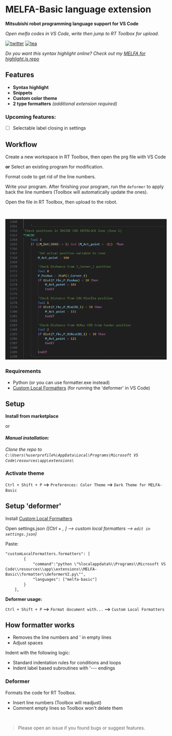 # MELFA-Basic language extension

**Mitsubishi robot programming language support for VS Code**

*Open melfa codes in VS Code, write then jump to RT Toolbox for upload.*

[![twitter](https://img.shields.io/badge/follow-zserub_-blue?style=flat&logo=Twitter)](https://twitter.com/zserub)
[![tea](https://img.shields.io/badge/buy%20me-%E2%98%95%EF%B8%8F%20tea-yellow.svg)](https://ko-fi.com/metaphysix)

*Do you want this syntax highlight online? Check out my [MELFA for highlight.js repo](https://github.com/zserub/MELFA-highlight.js)*

## Features

- **Syntax highlight**
- **Snippets**
- **Custom color theme**
- **2 type formatters** *(additional extension required)*

### Upcoming features:

- [ ] Selectable label closing in settings

## Workflow

Create a new workspace in RT Toolbox, then open the prg file with VS Code

**or** Select an existing program for modification.

Format code to get rid of the line numbers.

Write your program. After finishing your program, run the `deformer` to apply back the line numbers (Toolbox will automatically update the ones).

Open the file in RT Toolbox, then upload to the robot.

<br>

![Showcase](etc/Screenshot.png)


### Requirements

- Python (or you can use formatter.exe instead)
- [Custom Local Formatters](https://marketplace.visualstudio.com/items?itemName=jkillian.custom-local-formatters) (for running the 'deformer' in VS Code)

## Setup

**Install from marketplace**

or

#### *Manual installation:*

*Clone the repo to `C:\Users\%userprofile%\AppData\Local\Programs\Microsoft VS Code\resources\app\extensions\`*

### Activate theme

`Ctrl + Shift + P` **-->** `Preferences: Color Theme` **-->** `Dark Theme for MELFA-Basic`



## Setup 'deformer'

Install [Custom Local Formatters](https://marketplace.visualstudio.com/items?itemName=jkillian.custom-local-formatters)

Open settings.json *([Ctrl + , ] --> custom local formatters --> `edit in settings.json`)*

Paste:
```
"customLocalFormatters.formatters": [
        {
            "command":"python \"%localappdata%\\Programs\\Microsoft VS Code\\resources\\app\\extensions\\MELFA-Basic\\formatter\\deformerV2.py\"",
            "languages": ["melfa-basic"]
        }
    ],
```
**Deformer usage:**

`Ctrl + Shift + P` **-->** `Format document with...` **-->** `Custom Local Formatters`

## How formatter works

- Removes the line numbers and ' in empty lines
- Adjust spaces

Indent with the following logic:
- Standard indentation rules for conditions and loops
- Indent label based subroutines with '--- endings

### Deformer

Formats the code for RT Toolbox.
- Insert line numbers (Toolbox will readjust)
- Comment empty lines so Toolbox won't delete them

<br>

> Please open an issue if you found bugs or suggest features.
